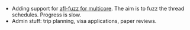 * Adding support for [afl-fuzz for multicore](https://github.com/ocamllabs/ocaml-multicore/tree/afl). The aim is to fuzz the thread schedules. Progress is slow.
* Admin stuff: trip planning, visa applications, paper reviews.

